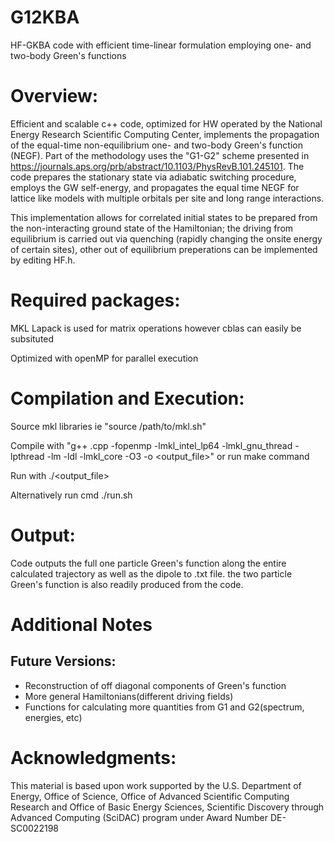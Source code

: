 # G12KBA
HF-GKBA code with efficient time-linear formulation employing one- and two-body Green's functions

# Overview:
Efficient and scalable c++ code, optimized for HW operated by the National Energy Research Scientific Computing Center, implements the propagation of the equal-time non-equilibrium one- and two-body Green's function (NEGF).  Part of the methodology uses the "G1-G2" scheme presented in https://journals.aps.org/prb/abstract/10.1103/PhysRevB.101.245101. The code prepares the stationary state via adiabatic switching procedure, employs the GW self-energy, and propagates the equal time NEGF for lattice like models with multiple orbitals per site and long range interactions.  

This implementation allows for correlated initial states to be prepared from the non-interacting ground state of the Hamiltonian; the driving from equilibrium is carried out via quenching (rapidly changing the onsite energy of certain sites), other out of equilibrium preperations can be implemented by editing HF.h. 


# Required packages:
MKL Lapack is used for matrix operations however cblas can easily be subsituted

Optimized with openMP for parallel execution
# Compilation and Execution:

Source mkl libraries ie "source /path/to/mkl.sh"

Compile with "g++ <filename>.cpp -fopenmp -lmkl_intel_lp64 -lmkl_gnu_thread -lpthread -lm -ldl -lmkl_core -O3 -o <output_file>"
or run make command
  
Run with ./<output_file>
 
Alternatively run cmd ./run.sh
 
# Output:
Code outputs the full one particle Green's function along the entire calculated trajectory as well as the dipole to .txt file.  the two particle Green's function is also readily produced from the code.

# Additional Notes
## Future Versions: 

- Reconstruction of off diagonal components of Green's function
- More general Hamiltonians(different driving fields)
- Functions for calculating more quantities from G1 and G2(spectrum, energies, etc)

 # Acknowledgments:
 
 This material is based upon work supported by the U.S. Department of Energy, Office of Science, Office of Advanced Scientific Computing Research and Office of Basic Energy Sciences, Scientific Discovery through Advanced Computing (SciDAC) program under Award Number DE-SC0022198
